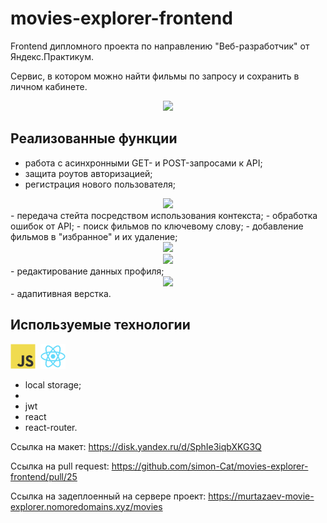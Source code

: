 # movies-explorer-frontend
Frontend дипломного проекта по направлению "Веб-разработчик" от Яндекс.Практикум.

Сервис, в котором можно найти фильмы по запросу и сохранить в личном кабинете.
<div align="center">
  <img width="500" src="[https://github.com/simon-Cat/movies-explorer-frontend/assets/110557132/c74f5e94-2ad0-4626-9284-e80c61e47353](https://github.com/simon-Cat/movies-explorer-frontend/assets/110557132/4206d3cb-5ac6-4aed-b7b0-561a2a7773f8)">
</div>

## Реализованные функции

- работа с асинхронными GET- и POST-запросами к API;
- защита роутов авторизацией;
- регистрация нового пользователя;
  
<div align="center">
  <img width="500" src="https://github.com/simon-Cat/movies-explorer-frontend/assets/110557132/c74f5e94-2ad0-4626-9284-e80c61e47353">
</div>
- передача стейта посредством использования контекста;
- обработка ошибок от API;
- поиск фильмов по ключевому слову;
- добавление фильмов в "избранное" и их удаление;
<div align="center">
  <img width="500" src="https://github.com/simon-Cat/movies-explorer-frontend/assets/110557132/c74f5e94-2ad0-4626-9284-e80c61e47353">
</div>
<div align="center">
  <img width="500" src="https://github.com/simon-Cat/movies-explorer-frontend/assets/110557132/de8a4d14-9d6c-4e20-9149-323654d234ec">
</div>
- редактирование данных профиля;
<div align="center">
  <img width="500" src="https://github.com/simon-Cat/movies-explorer-frontend/assets/110557132/a11bf3be-c7da-4026-b47e-42c9b36a9b9f">
</div>
- адапитивная верстка.

## Используемые технологии

<div>
  <img src="https://raw.githubusercontent.com/devicons/devicon/55609aa5bd817ff167afce0d965585c92040787a/icons/javascript/javascript-original.svg" title="Java" alt="Java" width="40" height="40"/>&nbsp;
  <img src="https://raw.githubusercontent.com/devicons/devicon/55609aa5bd817ff167afce0d965585c92040787a/icons/react/react-original.svg" title="Java" alt="Java" width="40" height="40"/>&nbsp;
</div>

- local storage;
- 
- jwt
- react
- react-router.




Ссылка на макет: https://disk.yandex.ru/d/SphIe3iqbXKG3Q

Ссылка на pull request: https://github.com/simon-Cat/movies-explorer-frontend/pull/25

Ссылка на задеплоенный на сервере проект: https://murtazaev-movie-explorer.nomoredomains.xyz/movies
